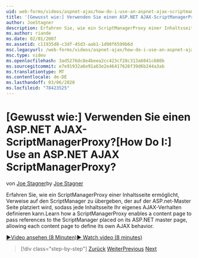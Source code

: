 ```yaml
---
uid: web-forms/videos/aspnet-ajax/how-do-i-use-an-aspnet-ajax-scriptmanagerproxy
title: '[Gewusst wie:] Verwenden Sie einen ASP.NET AJAX-ScriptManagerProxy? | Microsoft-Dokumentation'
author: JoeStagner
description: Erfahren Sie, wie ein ScriptManagerProxy einer Inhaltsseite ermöglicht, Verweise an den ScriptManager zu übergeben, der auf der ASP.net-Master Seite platziert wird, sodass jede Inhaltsseite "t...
ms.author: riande
ms.date: 02/01/2007
ms.assetid: c11935d8-c3df-45d3-aab1-1d90f6599b6d
msc.legacyurl: /web-forms/videos/aspnet-ajax/how-do-i-use-an-aspnet-ajax-scriptmanagerproxy
msc.type: video
ms.openlocfilehash: 3ad5276dc8e4beea2cc423cf28c313a6041c680b
ms.sourcegitcommit: e7e91932a6e91a63e2e46417626f39d6b244a3ab
ms.translationtype: MT
ms.contentlocale: de-DE
ms.lasthandoff: 03/06/2020
ms.locfileid: "78423525"
---
```

# <a name="how-do-i-use-an-aspnet-ajax-scriptmanagerproxy"></a><span data-ttu-id="1e4e7-104">[Gewusst wie:] Verwenden Sie einen ASP.NET AJAX-ScriptManagerProxy?</span><span class="sxs-lookup"><span data-stu-id="1e4e7-104">[How Do I:] Use an ASP.NET AJAX ScriptManagerProxy?</span></span>

<span data-ttu-id="1e4e7-105">von [Joe Stagner](https://github.com/JoeStagner)</span><span class="sxs-lookup"><span data-stu-id="1e4e7-105">by [Joe Stagner](https://github.com/JoeStagner)</span></span>

<span data-ttu-id="1e4e7-106">Erfahren Sie, wie ein ScriptManagerProxy einer Inhaltsseite ermöglicht, Verweise auf den ScriptManager zu übergeben, der auf der ASP.net-Master Seite platziert wird, sodass jede Inhaltsseite Ihr eigenes AJAX-Verhalten definieren kann.</span><span class="sxs-lookup"><span data-stu-id="1e4e7-106">Learn how a ScriptManagerProxy enables a content page to pass references to the ScriptManager placed on its ASP.NET master page, allowing each content page to define its own AJAX behavior.</span></span>

[<span data-ttu-id="1e4e7-107">&#9654;Video ansehen (8 Minuten)</span><span class="sxs-lookup"><span data-stu-id="1e4e7-107">&#9654; Watch video (8 minutes)</span></span>](https://channel9.msdn.com/Blogs/ASP-NET-Site-Videos/how-do-i-use-an-aspnet-ajax-scriptmanagerproxy)

> [!div class="step-by-step"]
> <span data-ttu-id="1e4e7-108">[Zurück](how-do-i-use-the-aspnet-ajax-client-library-controls.md)
> [Weiter](how-do-i-use-the-aspnet-ajax-roundedcorners-extender.md)</span><span class="sxs-lookup"><span data-stu-id="1e4e7-108">[Previous](how-do-i-use-the-aspnet-ajax-client-library-controls.md)
[Next](how-do-i-use-the-aspnet-ajax-roundedcorners-extender.md)</span></span>
